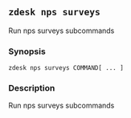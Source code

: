 ## `zdesk nps surveys`

Run nps surveys subcommands

### Synopsis

    zdesk nps surveys COMMAND[ ... ]

### Description

Run nps surveys subcommands

